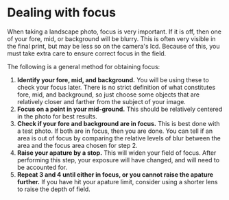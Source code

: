 # Dealing with focus

When taking a landscape photo, focus is very important. If it is off, then one of your fore, mid, or background will be blurry. This is often very visible in the final print, but may be less so on the camera's lcd. Because of this, you must take extra care to ensure correct focus in the field. 

The following is a general method for obtaining focus:

1. **Identify your fore, mid, and background.** You will be using these to check your focus later. There is no strict definition of what constitutes fore, mid, and background, so just choose some objects that are relatively closer and farther from the subject of your image. 
2. **Focus on a point in your mid-ground.** This should be relatively centered in the photo for best results.
3. **Check if your fore and background are in focus.** This is best done with a test photo. If both are in focus, then you are done. You can tell if an area is out of focus by comparing the relative levels of blur between the area and the focus area chosen for step 2.
4. **Raise your apature by a stop.** This will widen your field of focus. After performing this step, your exposure will have changed, and will need to be accounted for. 
5. **Repeat 3 and 4 until either in focus, or you cannot raise the apature further.** If you have hit your apature limit, consider using a shorter lens to raise the depth of field.